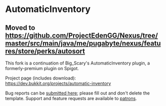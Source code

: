 # AutomaticInventory

## Moved to https://github.com/ProjectEdenGG/Nexus/tree/master/src/main/java/me/pugabyte/nexus/features/store/perks/autosort

This fork is a continuation of Big_Scary's AutomaticInventory plugin, a formerly-premium plugin on Spigot.

Project page (includes download): https://dev.bukkit.org/projects/automatic-inventory

Bug reports can be [submitted here](../../issues); please fill out and don't delete the template. Support and feature requests are available to [patrons](https://r.robomwm.com/patreon).
